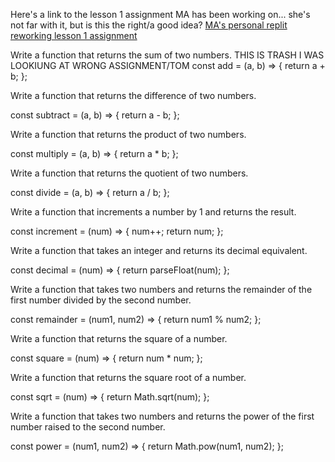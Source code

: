 Here's a link to the lesson 1 assignment MA has been working on... she's not far with it, but is this the right/a good idea? [MA's personal replit reworking lesson 1 assignment](https://replit.com/@Mary-AliceAlice/Javascript-Basics-Assignment-MA-Oct-2023-testing)


Write a function that returns the sum of two numbers.
THIS IS TRASH I WAS LOOKIUNG AT WRONG ASSIGNMENT/TOM
const add = (a, b) => {
  return a + b;
};

Write a function that returns the difference of two numbers.

const subtract = (a, b) => {
  return a - b;
};


Write a function that returns the product of two numbers.

const multiply = (a, b) => {
  return a * b;
};


Write a function that returns the quotient of two numbers.

const divide = (a, b) => {
  return a / b;
};


Write a function that increments a number by 1 and returns the result.

const increment = (num) => {
  num++; 
  return num;
};


Write a function that takes an integer and returns its decimal equivalent.

const decimal = (num) => {
  return parseFloat(num);
};


Write a function that takes two numbers and returns the remainder of the first number divided by the second number.

const remainder = (num1, num2) => {
  return num1 % num2;
};


Write a function that returns the square of a number.

const square = (num) => {
  return num * num;
};


Write a function that returns the square root of a number.

const sqrt = (num) => {
  return Math.sqrt(num);
};


Write a function that takes two numbers and returns the power of the first number raised to the second number.

const power = (num1, num2) => {
  return Math.pow(num1, num2);
};

